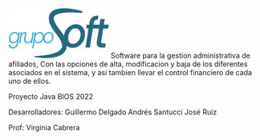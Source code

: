 <img src="https://github.com/Froostx/GrupoSoft/blob/main/gruposoft_logo.png" width="200" height="100">
Software para la gestion administrativa de afiliados, Con las opciones de alta, modificacion y baja de los diferentes asociados en el sistema, y asi tambien llevar el control financiero de cada uno de ellos.

Proyecto Java BIOS 2022

Desarrolladores:
Guillermo Delgado
Andrés Santucci
José Ruiz

Prof:
Virginia Cabrera
